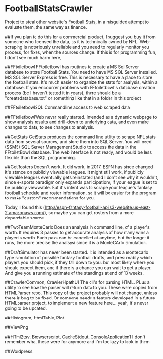 # FootballStatsCrawler
Project to steal other website's Football Stats, in a misguided attempt to evaluate them, the same way as finance.

##If you plan to do this for a commercial product, I suggest you buy it from someone who licensed the data, as it is technically owned by NFL.
Web-scraping is notoriously unreliable and you need to regularly monitor you process, for fixes, when the sources change.
If this is for programming fun, I don't see much harm here,

##FFtoiletbowl
FFtoiletbowl has routines to create a MS Sql Server database to store Football Stats.
You need to have MS SQL Server installed.  MS SQL Server Express is free.
This is necessary to have a place to store the football stats.  It's much easier to organize the stats for analysis, within a database.
If you encounter problems with FFtoiletbowl's database creation process (bc I haven't tested it in years), 
there should be a "createdatabase.txt" or something like that in a folder in this project

##FFtoiletbowlSQL
Commandline access to web scraped data

##FFtoiletbowlWeb
never really started.  Intended as a dynamic webpage to show analysis results and drill-down to underlying data, and even make changes to data, to see changes to analysis.

##GetStats
GetStats produces the command line utility to scrape NFL stats data from several sources, and store them into SQL Server.  You will need (SSMS) SQL Server Management Studio to access the data in the FFtoiletBowl database.  The web interface is not ready, and would be less flexible than the SQL programming.

##GetRosters
Doesn't work.  It did work, in 2017.  ESPN has since changed it's stance on publicly viewable leagues.  It might still work, if publicly viewable leagues eventually gets reinstated (and I don't see why it wouldn't, since e-sports paradigm only expands participation), if your league is set to be publicly viewwable.  But it's intent was to scrape your league's fantasy football schedule and roster information, so it will be easier for the program to make "custom" recommendations for you.

Today, I found this (http://espn-fantasy-football-api.s3-website.us-east-2.amazonaws.com/), so maybe you can get rosters from a more dependable source.

##TwoTeamMonteCarlo
Does an analysis in command line, of a player's worth.  It requires 3 passes to get accurate analysis of how many wins a player is worth.  Each pass can be cancelled at anytime, but the longer it runs, the more precise the analsysi since it is a MonteCArlo simulation.

##DraftSimulator
has never been started.  It is intended as a montecarlo type simulation of possible fantasy football drafts, and presumably which players you should pick, if they fall down to you.  but most likely where you should expect them, and if there is a chance you can wait to get a player.  And give you a running estimate of the standings at end of 13 weeks.

##CrawlerCommon, CrawlerHpathUI
The dll's for parsing HTML.  PLus a utility to see how the parser will return data to you.  These were copied from HTMLParser repo.  This copy of the project probably will not change, unless there is bug to be fixed.  Or someone needs a feature developed in a future HTMLparser project, to implement a new feature here... yeah, it's never going to be updated.

##Histogram, HtmlTable, Plot

##ViewPng

##HTml2tsv, Browserscript, CacheStdout, ConsoleApplication1
I don't remember what these were for anymore and I'm too lazy to look in them

##Wordpress

